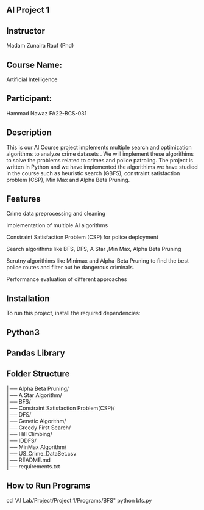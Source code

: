 ## AI Project 1

## Instructor
Madam Zunaira Rauf (Phd)
## Course Name:
Artificial Intelligence 
## Participant:
Hammad Nawaz   FA22-BCS-031

## Description
This is our AI Course project implements multiple search and optimization algorithms to analyze crime datasets . We will implement these algorithims to solve the problems related to crimes and police patroling. The project is written in Python and we have implemented the algorithims we have studied in the course such as heuristic search (GBFS), constraint satisfaction problem (CSP), Min Max and Alpha Beta Pruning.

## Features
Crime data preprocessing and cleaning

Implementation of multiple AI algorithms

Constraint Satisfaction Problem (CSP) for police deployment

Search algorithms like BFS, DFS, A Star ,Min Max, Alpha Beta Pruning

Scrutny algorithims like Minimax and Alpha-Beta Pruning to find the best police routes and filter out he dangerous criminals.

Performance evaluation of different approaches

## Installation
To run this project, install the required dependencies:

## Python3
## Pandas Library
 
## Folder Structure
 

│── Alpha Beta Pruning/             
│── A Star Algorithm/                 
│── BFS/                              
│── Constraint Satisfaction Problem(CSP)/   
│── DFS/                               
│── Genetic Algorithm/                 
│── Greedy First Search/              
│── Hill Climbing/                  
│── IDDFS/                            
│── MinMax Algorithm/                
│── US_Crime_DataSet.csv              
│── README.md                          
│── requirements.txt                   
 
## How to Run Programs
cd "AI Lab/Project/Project 1/Programs/BFS"
python bfs.py
